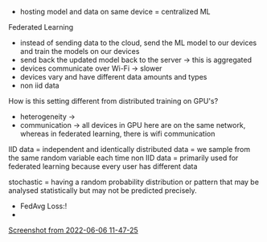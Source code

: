 
- hosting model and data on same device = centralized ML

Federated Learning
- instead of sending data to the cloud, send the ML model to our devices and train the models on our devices
- send back the updated model back to the server -> this is aggregated 
- devices communicate over Wi-Fi -> slower
- devices vary and have different data amounts and types
- non iid data 


How is this setting different from distributed training on GPU's?
- heterogeneity -> 
- communication -> all devices in GPU here are on the same network, whereas in federated learning, there is wifi communication
  
IID data = independent and identically distributed data = we sample from the same random variable each time
non IID data = primarily used for federated learning because every user has different data
  
  stochastic = having a random probability distribution or pattern that may be analysed statistically but may not be predicted precisely.

- FedAvg Loss:!
- 
[Screenshot from 2022-06-06 11-47-25](https://user-images.githubusercontent.com/91483133/172106044-6f80b991-3e02-43e2-8297-1b7d91620343.png)

